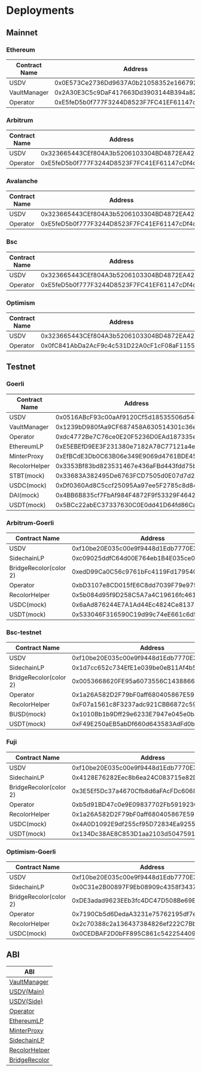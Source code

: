# Deployments

## Mainnet

### Ethereum

| Contract Name | Address                                    |
| ------------- | ------------------------------------------ |
| USDV          | 0x0E573Ce2736Dd9637A0b21058352e1667925C7a8 |
| VaultManager  | 0x2A30E3C5c9DaF417663Dd3903144B394a82C999b |
| Operator      | 0xE5feD5b0f777F3244D8523F7FC41EF61147cDf4c |

### Arbitrum

| Contract Name | Address                                    |
| ------------- | ------------------------------------------ |
| USDV          | 0x323665443CEf804A3b5206103304BD4872EA4253 |
| Operator      | 0xE5feD5b0f777F3244D8523F7FC41EF61147cDf4c |

### Avalanche

| Contract Name | Address                                    |
| ------------- | ------------------------------------------ |
| USDV          | 0x323665443CEf804A3b5206103304BD4872EA4253 |
| Operator      | 0xE5feD5b0f777F3244D8523F7FC41EF61147cDf4c |

### Bsc

| Contract Name | Address                                    |
| ------------- | ------------------------------------------ |
| USDV          | 0x323665443CEf804A3b5206103304BD4872EA4253 |
| Operator      | 0xE5feD5b0f777F3244D8523F7FC41EF61147cDf4c |

### Optimism

| Contract Name | Address                                    |
| ------------- | ------------------------------------------ |
| USDV          | 0x323665443CEf804A3b5206103304BD4872EA4253 |
| Operator      | 0x0fC841AbDa2AcF9c4c531D22A0cF1cF08aF1155e |

## Testnet

### Goerli

| Contract Name | Address                                    |
| ------------- | ------------------------------------------ |
| USDV          | 0x0516ABcF93c00aAf9120Cf5d18535506d54BCcbA |
| VaultManager  | 0x1239bD980fAa9CF687458A630514301c36e27E36 |
| Operator      | 0xdc4772Be7C76ce0E20F5236D0EAd187335ef5052 |
| EthereumLP    | 0xE5EBEfD9EE3F231380e7182A78C77121a4e2149e |
| MinterProxy   | 0xEfBCdE3Db0C63B06e349E9069d4761BDE45120D1 |
| RecolorHelper | 0x3353Bf83bd823531467e436aFBd443fdd75b6faA |
| STBT(mock)    | 0x33683A382495De6763FCD7505d0E07d7d2A879ca |
| USDC(mock)    | 0xDf0360Ad8C5ccf25095Aa97ee5F2785c8d848620 |
| DAI(mock)     | 0x4BB6B835cf7FbAf984F4872F9f53329F4642ae52 |
| USDT(mock)    | 0x5BCc22abEC37337630C0E0dd41D64fd86CaeE951 |

### Arbitrum-Goerli

| Contract Name          | Address                                    |
| ---------------------- | ------------------------------------------ |
| USDV                   | 0xf10be20E035c00e9f9448d1Edb7770E3e1187965 |
| SidechainLP            | 0xc09025ddfC64d00E764eb1B4E035ce0392991E9D |
| BridgeRecolor(color 2) | 0xedD99Ca0C56c9761bFc4119Fd17954Cbf4786b90 |
| Operator               | 0xbD3107e8CD015fE6C8dd7039F79e97543c121542 |
| RecolorHelper          | 0x5b084d95f9D258C5A7a4C19616fc46155179c9fa |
| USDC(mock)             | 0x6aAd876244E7A1Ad44Ec4824Ce813729E5B6C291 |
| USDT(mock)             | 0x533046F316590C19d99c74eE661c6d541b64471C |

### Bsc-testnet

| Contract Name          | Address                                    |
| ---------------------- | ------------------------------------------ |
| USDV                   | 0xf10be20E035c00e9f9448d1Edb7770E3e1187965 |
| SidechainLP            | 0x1d7cc652c734EfE1e039be0eB11Af4b54D0A19cf |
| BridgeRecolor(color 2) | 0x0053668620FE95a6073556C14388664c19E8BF92 |
| Operator               | 0x1a26A582D2F79bF0aff680405867E59bbD2ab810 |
| RecolorHelper          | 0xF07a1561c8F3237adc921CBB6872c59B93e5c6de |
| BUSD(mock)             | 0x1010Bb1b9Dff29e6233E7947e045e0ba58f6E92e |
| USDT(mock)             | 0xF49E250aEB5abDf660d643583AdFd0be41464EfD |

### Fuji

| Contract Name          | Address                                    |
| ---------------------- | ------------------------------------------ |
| USDV                   | 0xf10be20E035c00e9f9448d1Edb7770E3e1187965 |
| SidechainLP            | 0x4128E76282Eec8b6ea24C083715e82DBECA891fc |
| BridgeRecolor(color 2) | 0x3E5Ef5Dc37a4670Cfb8d6aFAcFDc60689Ed62926 |
| Operator               | 0xb5d91BD47c0e9E09837702Fb591923687Fd7Ef37 |
| RecolorHelper          | 0x1a26A582D2F79bF0aff680405867E59bbD2ab810 |
| USDC(mock)             | 0x4A0D1092E9df255cf95D72834Ea9255132782318 |
| USDT(mock)             | 0x134Dc38AE8C853D1aa2103d5047591acDAA16682 |

### Optimism-Goerli

| Contract Name          | Address                                    |
| ---------------------- | ------------------------------------------ |
| USDV                   | 0xf10be20E035c00e9f9448d1Edb7770E3e1187965 |
| SidechainLP            | 0x0C31e2B00897F9Eb08909c4358f343774069641E |
| BridgeRecolor(color 2) | 0xDE3adad9623EEb3fc4DC47D508Be69E1d5c4CD27 |
| Operator               | 0x7190Cb5d6DedaA3231e75762195df7e1510A468C |
| RecolorHelper          | 0x2c70388c2a136437384826ef222C7Bb347CEA65B |
| USDC(mock)             | 0x0CEDBAF2D0bFF895C861c5422544090EEdC653Bf |

## ABI

| ABI                                                        |
| ---------------------------------------------------------- |
| [VaultManager](../.gitbook/assets/abis/VaultManager.abi)   |
| [USDV(Main)](../.gitbook/assets/abis/USDVMain.abi)         |
| [USDV(Side)](../.gitbook/assets/abis/USDVSide.abi)         |
| [Operator](../.gitbook/assets/abis/Operator.abi)           |
| [EthereumLP](../.gitbook/assets/abis/EthereumLP.abi)       |
| [MinterProxy](../.gitbook/assets/abis/MinterProxy.abi)     |
| [SidechainLP](../.gitbook/assets/abis/SidechainLP.abi)     |
| [RecolorHelper](../.gitbook/assets/abis/RecolorHelper.abi) |
| [BridgeRecolor](../.gitbook/assets/abis/BridgeRecolor.abi) |
